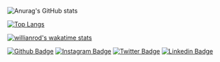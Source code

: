 ![Anurag's GitHub stats](https://github-readme-stats.vercel.app/api?username=yasermazlumgh&show_icons=true)

[![Top Langs](https://github-readme-stats.vercel.app/api/top-langs/?username=yasermazlumgh&langs_count=8)](https://github.com/yasermazlumgh/github-readme-stats)

[![willianrod's wakatime stats](https://github-readme-stats.vercel.app/api/wakatime?username=yasermazlumgh)](https://github.com/yasermazlumgh/github-readme-stats)
<!--
**YaserMazlumGH/yasermazlumgh** is a ✨ _special_ ✨ repository because its `README.md` (this file) appears on your GitHub profile.

Here are some ideas to get you started:

- 🔭 I’m currently working on ...
- 🌱 I’m currently learning ...
- 👯 I’m looking to collaborate on ...
- 🤔 I’m looking for help with ...
- 💬 Ask me about ...
- 📫 How to reach me: ...
- 😄 Pronouns: ...
- ⚡ Fun fact: ...
-->


[![Github Badge](https://img.shields.io/badge/-Github-657786?style=quare&labelColor=000&logo=Github&logoColor=white&link=link)](link) 
[![Instagram Badge](https://img.shields.io/badge/-Instagram-657786?style=flat-quare&labelColor=C13584&logo=instagram&logoColor=white&link=link)](https://instagram.com/yasermazlum)
[![Twitter Badge](https://img.shields.io/badge/-Twitter-657786?style=flat-quare&labelColor=1DA1F2&logo=Blogger&logoColor=white&link=link)](link)
[![Linkedin Badge](https://img.shields.io/badge/-Linkedin-657786?style=flat-quare&labelColor=1DA1F2&logo=Blogger&logoColor=white&link=link)](link)
